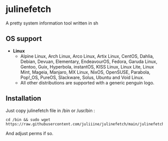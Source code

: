 # julinefetch
A pretty system information tool written in sh

## OS support

- **Linux**
    - Alpine Linux, Arch Linux, Arco Linux, Artix Linux, CentOS, Dahlia, Debian, Devuan, Elementary, EndeavourOS, Fedora, Garuda Linux, Gentoo, Guix, Hyperbola, instantOS, KISS Linux, Linux Lite, Linux Mint, Mageia, Manjaro, MX Linux, NixOS, OpenSUSE, Parabola, Pop!\_OS, PureOS, Slackware, Solus, Ubuntu and Void Linux.
    - All other distributions are supported with a generic penguin logo.

## Installation

Just copy julinefetch file in /bin or /usr/bin :

```
cd /bin && sudo wget https://raw.githubusercontent.com/juliiine/julinefetch/main/julinefetch
```

And adjust perms if so.
